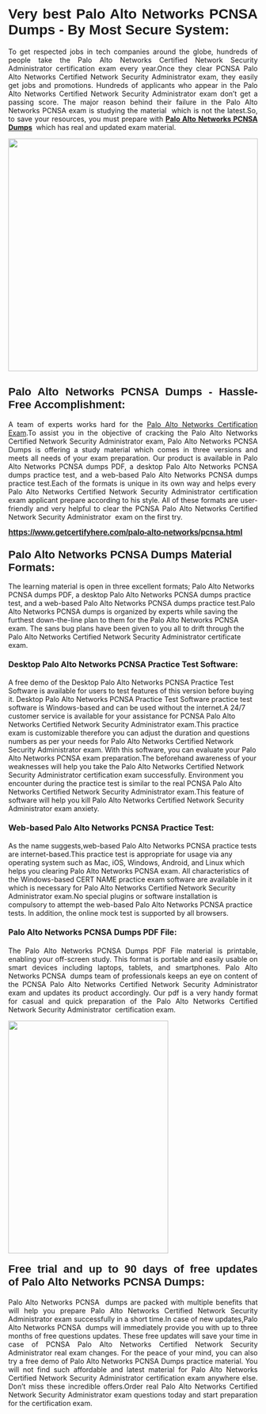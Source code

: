 <h1 style="text-align: justify;"><br />
<strong><span style="font-family:Verdana,Geneva,sans-serif;">Very best Palo Alto Networks PCNSA Dumps - By Most Secure System:</span></strong></h1>

<p style="text-align: justify;">To get respected jobs in tech companies around the globe, hundreds of people take the Palo Alto Networks Certified Network Security Administrator certification exam every year.Once they clear PCNSA Palo Alto Networks Certified Network Security Administrator exam, they easily get jobs and promotions. Hundreds of applicants who appear in the Palo Alto Networks Certified Network Security Administrator exam don’t get a passing score. The major reason behind their failure in the Palo Alto Networks PCNSA exam is studying the material  which is not the latest.So, to save your resources, you must prepare with <a href="https://www.getcertifyhere.com/palo-alto-networks/pcnsa.html" target="_self"><strong>Palo Alto Networks PCNSA Dumps</strong></a>  which has real and updated exam material.<b> </b></p>

<p style="text-align: justify;"><a href="https://www.getcertifyhere.com/palo-alto-networks/pcnsa.html" target="_self"><img alt="" src="https://lh3.googleusercontent.com/pw/AMWts8CYc60z7WKmmHwpZuvpdFwvJprH2JwpJw1fL7Wye_mT3_KPRkI-kRtidljYZvRNXMO4WGPNtFhD-VndGxHFTh3JbX_6qONAu0yKSR3vekYi3WGbUd9ZGfdq9wIEKegg6iBIBj1gezXdyPBMKBWKZkTw=w910-h595-no?authuser=4" style="width: 100%; height: 470px;" /></a></p>

<h2 style="text-align: justify;"><span style="font-size:22px;"><span style="font-family:Verdana,Geneva,sans-serif;"><strong>Palo Alto Networks PCNSA Dumps - Hassle-Free Accomplishment:</strong></span></span><meta charset="utf-8" /></h2>

<p style="text-align: justify;">A team of experts works hard for the <a href="https://www.getcertifyhere.com/palo-alto-networks/palo-alto-networks-certified-network-security-administrator-exams" target="_self">Palo Alto Networks Certification Exam</a>.To assist you in the objective of cracking the Palo Alto Networks Certified Network Security Administrator exam, Palo Alto Networks PCNSA Dumps is offering a study material which comes in three versions and meets all needs of your exam preparation. Our product is available in Palo Alto Networks PCNSA dumps PDF, a desktop Palo Alto Networks PCNSA dumps practice test, and a web-based Palo Alto Networks PCNSA dumps practice test.Each of the formats is unique in its own way and helps every  Palo Alto Networks Certified Network Security Administrator certification exam applicant prepare according to his style. All of these formats are user-friendly and very helpful to clear the PCNSA Palo Alto Networks Certified Network Security Administrator  exam on the first try.</p>

<p style="text-align: justify;"><span style="font-size:16px;"><span style="font-family:Verdana,Geneva,sans-serif;"><strong><a href="https://www.getcertifyhere.com/palo-alto-networks/pcnsa.html" target="_self">https://www.getcertifyhere.com/palo-alto-networks/pcnsa.html</a></strong></span></span></p>

<h3 dir="ltr"><span style="font-size:22px;"><span style="font-family:Verdana,Geneva,sans-serif;"><strong>Palo Alto Networks PCNSA Dumps Material Formats:</strong></span></span></h3>

<p dir="ltr">The learning material is open in three excellent formats; Palo Alto Networks PCNSA dumps PDF, a desktop Palo Alto Networks PCNSA dumps practice test, and a web-based Palo Alto Networks PCNSA dumps practice test.Palo Alto Networks PCNSA dumps is organized by experts while saving the furthest down-the-line plan to them for the Palo Alto Networks PCNSA exam. The sans bug plans have been given to you all to drift through the Palo Alto Networks Certified Network Security Administrator certificate exam.</p>

<h4 dir="ltr"><span style="font-size:16px;"><strong>Desktop Palo Alto Networks PCNSA Practice Test Software:</strong></span></h4>

<p dir="ltr">A free demo of the Desktop Palo Alto Networks PCNSA Practice Test Software is available for users to test features of this version before buying it. Desktop Palo Alto Networks PCNSA Practice Test Software practice test software is Windows-based and can be used without the internet.A 24/7 customer service is available for your assistance for PCNSA Palo Alto Networks Certified Network Security Administrator exam.This practice exam is customizable therefore you can adjust the duration and questions numbers as per your needs for Palo Alto Networks Certified Network Security Administrator exam. With this software, you can evaluate your Palo Alto Networks PCNSA exam preparation.The beforehand awareness of your weaknesses will help you take the Palo Alto Networks Certified Network Security Administrator certification exam successfully. Environment you encounter during the practice test is similar to the real PCNSA Palo Alto Networks Certified Network Security Administrator exam.This feature of software will help you kill Palo Alto Networks Certified Network Security Administrator exam anxiety.<meta charset="utf-8" /></p>

<h4 dir="ltr"><span style="font-size:16px;"><b id="docs-internal-guid-44b45a43-7fff-2325-b530-fbb6de77fdb4">Web-based Palo Alto Networks PCNSA Practice Test:</b></span></h4>

<p dir="ltr">As the name suggests,web-based Palo Alto Networks PCNSA practice tests are internet-based.This practice test is appropriate for usage via any operating system such as Mac, iOS, Windows, Android, and Linux which helps you clearing Palo Alto Networks PCNSA exam. All characteristics of the Windows-based CERT NAME practice exam software are available in it which is necessary for Palo Alto Networks Certified Network Security Administrator exam.No special plugins or software installation is compulsory to attempt the web-based Palo Alto Networks PCNSA practice tests. In addition, the online mock test is supported by all browsers.</p>

<h4 style="text-align: justify;"><meta charset="utf-8" /><span style="font-size:16px;"><b id="docs-internal-guid-44b45a43-7fff-2325-b530-fbb6de77fdb4">Palo Alto Networks PCNSA Dumps PDF File:</b></span></h4>

<p dir="ltr" style="text-align: justify;">The Palo Alto Networks PCNSA Dumps PDF File material is printable, enabling your off-screen study. This format is portable and easily usable on smart devices including laptops, tablets, and smartphones. Palo Alto Networks PCNSA  dumps team of professionals keeps an eye on content of the PCNSA Palo Alto Networks Certified Network Security Administrator exam and updates its product accordingly. Our pdf is a very handy format for casual and quick preparation of the Palo Alto Networks Certified Network Security Administrator  certification exam.<meta charset="utf-8" /></p>

<p dir="ltr" style="text-align: justify;"><a href="https://www.getcertifyhere.com/palo-alto-networks/pcnsa.html" target="_self"><img alt="" src="https://lh3.googleusercontent.com/pw/AMWts8CU_MAwPAY2Nr-FeVR7yE0itOLey63Q-21VAIKS1_XFBuKElWUuwN0c4BrOEh-FxG9uzRS6EwLukCYRUyORcpz9q7f0r4jmH7XP0QJ6bfkEFY_Jv__3eVzIKqwvUkIC9QEUxW1gncOwbsfjOZ9f1E53=w649-h645-no?authuser=4" style="width: 80%; height: 470px;" /></a></p>

<h4 dir="ltr" style="text-align: justify;"><span style="font-size:22px;"><span style="font-family:Verdana,Geneva,sans-serif;"><b id="docs-internal-guid-b9009b7c-7fff-3c72-c64f-b1950879578a">Free trial and up to 90 days of free updates of </b><b>Palo Alto Networks PCNSA Dumps:</b></span></span></h4>

<p dir="ltr" style="text-align: justify;">Palo Alto Networks PCNSA  dumps are packed with multiple benefits that will help you prepare Palo Alto Networks Certified Network Security Administrator exam successfully in a short time.In case of new updates,Palo Alto Networks PCNSA  dumps will immediately provide you with up to three months of free questions updates. These free updates will save your time in case of PCNSA Palo Alto Networks Certified Network Security Administrator real exam changes. For the peace of your mind, you can also try a free demo of Palo Alto Networks PCNSA Dumps practice material. You will not find such affordable and latest material for Palo Alto Networks Certified Network Security Administrator certification exam anywhere else. Don’t miss these incredible offers.Order real Palo Alto Networks Certified Network Security Administrator exam questions today and start preparation for the certification exam.</p>
